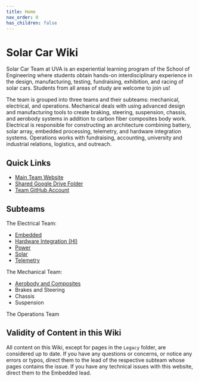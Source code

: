 ```yaml
---
title: Home
nav_order: 0
has_children: false
---
```


# Solar Car Wiki

Solar Car Team at UVA is an experiential learning program of the School of Engineering where students obtain hands-on interdisciplinary experience in the design, manufacturing, testing, fundraising, exhibition, and racing of solar cars. Students from all areas of study are welcome to join us!

 
The team is grouped into three teams and their subteams: mechanical, electrical, and operations. Mechanical deals with using advanced design and manufacturing tools to create braking, steering, suspension, chassis, and aerobody systems in addition to carbon fiber composites body work. Electrical is responsible for constructing an architecture combining battery, solar array, embedded processing, telemetry, and hardware integration systems. Operations works with fundraising, accounting, university and industrial relations, logistics, and outreach.

## Quick Links
- [Main Team Website](https://www.solarcaratuva.org/home)
- [Shared Google Drive Folder](https://drive.google.com/drive/folders/0B6wsU4vmtrCsfnE0dFlIQ3RiRnhvR2l1MGVKRkV6QjkxQ2JPMURKWWRZanVnY0h2bVp0Q1U?resourcekey=0-eRltKtG5D0ODPIgrunXrtQ&usp=sharing)
- [Team GitHub Account](https://github.com/solarcaratuva)


## Subteams

The Electrical Team:
- [Embedded](https://solarcaratuva.github.io/Embedded/embedded.html)
- [Hardware Integration (HI)](https://solarcaratuva.github.io/HI/hi.html)
- [Power](https://solarcaratuva.github.io/Power/power_homepage.html)
- [Solar](https://solarcaratuva.github.io/Solar/solar.html)
- [Telemetry](https://solarcaratuva.github.io/Telemetry/telemetry_homepage.html)

The Mechanical Team:
- [Aerobody and Composites](https://solarcaratuva.github.io/Aero/aerocomp.html)
- Brakes and Steering
- Chassis
- Suspension

The Operations Team


## Validity of Content in this Wiki
All content on this Wiki, except for pages in the `Legacy` folder, are considered up to date. If you have any questions or concerns, or notice any errors or typos, direct them to the lead of the respective subteam whose pages contains the issue. If you have any technical issues with this website, direct them to the Embedded lead. 
